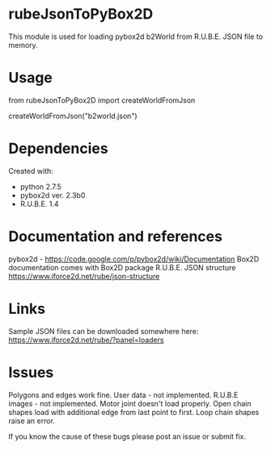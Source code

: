 rubeJsonToPyBox2D
=================
This module is used for loading pybox2d b2World from R.U.B.E. JSON file to memory.

Usage
=================
from rubeJsonToPyBox2D import createWorldFromJson

createWorldFromJson("b2world.json")

Dependencies
=================
Created with:
 - python 2.7.5
 - pybox2d ver. 2.3b0
 - R.U.B.E. 1.4

Documentation and references
=================
 pybox2d - https://code.google.com/p/pybox2d/wiki/Documentation
 Box2D documentation comes with Box2D package
 R.U.B.E. JSON structure https://www.iforce2d.net/rube/json-structure

Links
=================
 Sample JSON files can be downloaded somewhere here:
 https://www.iforce2d.net/rube/?panel=loaders

Issues
=================
Polygons and edges work fine.
User data - not implemented.
R.U.B.E images - not implemented.
Motor joint doesn't load properly.
Open chain shapes load with additional edge from last point to first.
Loop chain shapes raise an error.

If you know the cause of these bugs please post an issue or submit fix.
